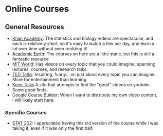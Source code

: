 # Online Courses

## General Resources
 - [Khan Academy](http://www.khanacademy.org/): The statistics and biology videos are spectacular, and each is relatively short, so it's easy to watch a few per day, and learn a lot over time without even realizing it! 
 - [Academic Earth](http://academicearth.org/):  The courses on here are a little static, but this is still a fantastic resource 
 - [MIT World](http://mitworld.mit.edu/browse): Has videos on every topic that you could imagine, spanning lectures, courses, and research talks. 
 - [TED Talks](http://www.ted.com/): Inspiring, funny... on just about every topic you can imagine.  More for entertainment than learning 
 - [Keen Talks](http://keentalks.com/) A site that attempts to find the "good" videos on youtube.  Some good finds. 
 - [Google Course Builder](https://code.google.com/p/course-builder): When I want to distribute my own video content, I will likely start here. 

### Specific Courses

 - [STAT 202](http://www.youtube.com/watch?v=zRsMEl6PHhM): I appreciated having this old version of the course while I was taking it, even if it was only the first half.
